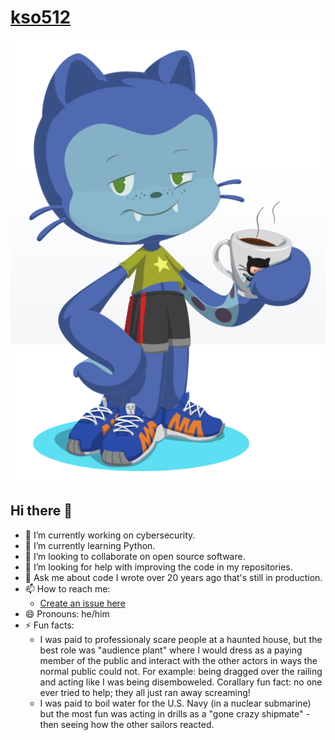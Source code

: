 # [kso512](https://github.com/kso512/kso512)

![myoctocat](https://github.com/kso512/kso512/blob/main/kso512.myoctocat.png)

## Hi there 👋

- 🔭 I’m currently working on cybersecurity.
- 🌱 I’m currently learning Python.
- 👯 I’m looking to collaborate on open source software.
- 🤔 I’m looking for help with improving the code in my repositories.
- 💬 Ask me about code I wrote over 20 years ago that's still in production.
- 📫 How to reach me: 
  - [Create an issue here](https://github.com/kso512/kso512/issues)
- 😄 Pronouns: he/him
- ⚡ Fun facts:
  - I was paid to professionaly scare people at a haunted house, but the best role was "audience plant" where I would dress as a paying member of the public and interact with the other actors in ways the normal public could not.  For example: being dragged over the railing and acting like I was being disemboweled. Corallary fun fact: no one ever tried to help; they all just ran away screaming!
  - I was paid to boil water for the U.S. Navy (in a nuclear submarine) but the most fun was acting in drills as a "gone crazy shipmate" - then seeing how the other sailors reacted.
